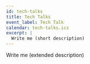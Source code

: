 ```yaml
---
id: tech-talks
title: Tech Talks
event_label: Tech Talk
calendar: tech-talks.ics
excerpt: |
  Write me (short description)
---
```


Write me (extended description)
